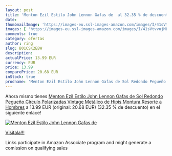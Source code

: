 ```yaml
---
layout: post
title: 'Menton Ezil Estilo John Lennon Gafas de  al 32.35 % de descuento'
date: 
thumbnailImage: 'https://images-eu.ssl-images-amazon.com/images/I/41sVtvvujML._SL200_.jpg'
images: [ 'https://images-eu.ssl-images-amazon.com/images/I/41sVtvvujML._SL200_.jpg' ]
comments: true
category: ofertas
author: ring
slug: B01CSK2EBW
description:
actualPrice: 13.99 EUR
currency: EUR
price: 13.99
comparePrice: 20.68 EUR
inStock: true
prodname: 'Menton Ezil Estilo John Lennon Gafas de Sol Redondo Pegueño Círculo Polarizadas Vintage Metálico de Hipis Montura Resorte a Hombres'
---
```


Ahora mismo tienes [Menton Ezil Estilo John Lennon Gafas de Sol Redondo Pegueño Círculo Polarizadas Vintage Metálico de Hipis Montura Resorte a Hombres](https://www.amazon.es/dp/B01CSK2EBW/?tag=tolees-21) a 13.99 EUR (original: 20.68 EUR) (32.35 %  de descuento) en el siguiente enlace!

[![Menton Ezil Estilo John Lennon Gafas de ](https://images-eu.ssl-images-amazon.com/images/I/41sVtvvujML._SL200_.jpg)](https://www.amazon.es/dp/B01CSK2EBW/?tag=tolees-21)

[Visítala!!!](https://www.amazon.es/dp/B01CSK2EBW/?tag=tolees-21)

Links participate in Amazon Associate program and might generate a comission on qualifying sales
